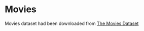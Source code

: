 # Movies

Movies dataset had been downloaded from [The Movies Dataset](https://www.kaggle.com/datasets/rounakbanik/the-movies-dataset?resource=download)